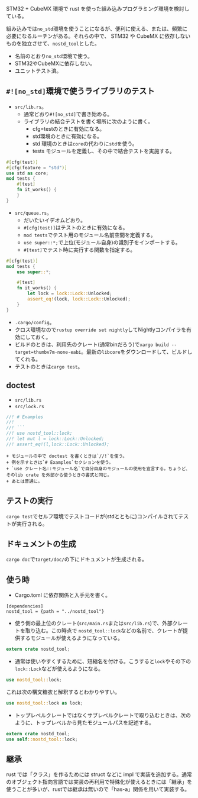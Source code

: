 STM32 + CubeMX 環境で rust を使った組み込みプログラミング環境を検討している。

組み込みでは`no_std`環境を使うことになるが、便利に使える、または、頻繁に必要になるルーチンがある。それらの中で、 STM32 や CubeMX に依存しないものを独立させて、`nostd_tool`とした。

* 名前のとおり`no_std`環境で使う。
* STM32やCubeMXに依存しない。
* ユニットテスト済。

## `#![no_std]`環境で使うライブラリのテスト

* `src/lib.rs`。
    + 通常どおり`#![no_std]`で書き始める。
    + ライブラリの結合テストを書く場所に次のように書く。
        - cfg=testのときに有効になる。
        - std環境のときに有効になる。
        - std 環境のときは`core`の代わりに`std`を使う。
        - tests モジュールを定義し、その中で結合テストを実施する。
```rust 
#[cfg(test)]
#[cfg(feature = "std")]
use std as core;
mod tests {
    #[test]
    fn it_works() {
    }
}
```

* `src/queue.rs`。
    + だいたいイデオムどおり。
    + `#[cfg(test)]`はテストのときに有効になる。
    + `mod tests`でテスト用のモジュール名前空間を定義する。
    + `use super::*;`で上位(モジュール自身)の識別子をインポートする。
    + `#[test]`でテスト時に実行する関数を指定する。
```rust
#[cfg(test)]
mod tests {
    use super::*;

    #[test]
    fn it_works() {
        let lock = lock::Lock::Unlocked;
        assert_eq!(lock, lock::Lock::Unlocked);
    }
}
```

* `.cargo/config`。
* クロス環境なので`rustup override set nightly`してNightlyコンパイラを有効にしておく。
* ビルドのときは、利用先のクレート(通常binだろう)で`xargo build --target=thumbv7m-none-eabi`。最新の`libcore`をダウンロードして、ビルドしてくれる。
* テストのときは`cargo test`。


## doctest

* `src/lib.rs`
* `src/lock.rs`
```rust
//! # Examples
//!
//! ```
//! use nostd_tool::lock;
//! let mut l = lock::Lock::Unlocked;
//! assert_eq!(l,lock::Lock::Unlocked);
```
    + モジュールの中で doctest を書くときは`//!`を使う。
    + 例を示すときは`# Examples`セクションを使う。
    + `use クレート名::モジュール名`で自分自身のモジュールの使用を宣言する。ちょうど、そのlib crate を外部から使うときの書式と同じ。
    + あとは普通に。


## テストの実行

`cargo test`でセルフ環境でテストコードが(stdとともに)コンパイルされてテストが実行される。


## ドキュメントの生成

`cargo doc`で`target/doc/`の下にドキュメントが生成される。

## 使う時

* Cargo.toml に依存関係と入手元を書く。
```
[dependencies]
nostd_tool = {path = "../nostd_tool"}
```
* 使う側の最上位のクレート(`src/main.rs`または`src/lib.rs`)で、外部クレートを取り込む。この時点で `nostd_tool::lock`などの名前で、クレートが提供するモジュールが使えるようになっている。
```rust
extern crate nostd_tool;
```
* 通常は使いやすくするために、短縮名を付ける。こうすると`lock`やその下の`lock::Lock`などが使えるようになる。
```rust
use nostd_tool::lock;
```
これは次の構文糖衣と解釈するとわかりやすい。
```rust
use nostd_tool::lock as lock;
```

* トップレベルクレートではなくサブレベルクレートで取り込むときは、次のように、トップレベルから見たモジュールパスを記述する。
```rust
extern crate nostd_tool;
use self::nostd_tool::lock;
```





## 継承

rust では「クラス」を作るためには struct などに impl で実装を追加する。通常のオブジェクト指向言語では実装の再利用で特殊化が使えるときには「継承」を使うことが多いが、rustでは継承は無いので「has-a」関係を用いて実装する。


